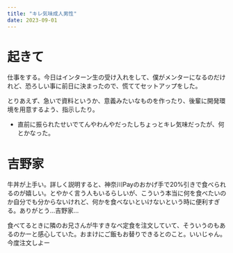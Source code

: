 ```yaml
---
title: "キレ気味成人男性"
date: 2023-09-01
---
```


# 起きて
仕事をする。今日はインターン生の受け入れをして、僕がメンターになるのだけれど、恐ろしい事に前日に決まったので、慌ててセットアップをした。

とりあえず、急いで資料というか、意義みたいなものを作ったり、後輩に開発環境を用意するよう、指示したり。
- 直前に振られたせいでてんやわんやだったしちょっとキレ気味だったが、何とかなった。

# 吉野家
牛丼が上手い。詳しく説明すると、神奈川Payのおかげ手で20%引きで食べられるのが嬉しい。とやかく言う人もいるらしいが、こういう本当に何を食べたいのか自分でも分からないけれど、何かを食べないといけないという時に便利すぎる。ありがとう...吉野家...

食べてるときに隣のお兄さんが牛すきなべ定食を注文していて、そういうのもあるのかーと感心していた。おまけにご飯もお替りできるとのこと。いいじゃん。今度注文しよー